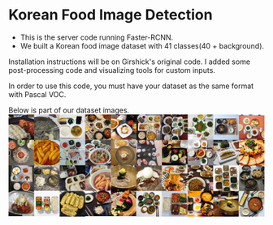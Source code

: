 # Korean Food Image Detection

* This is the server code running Faster-RCNN.
* We built a Korean food image dataset with 41 classes(40 + background).

Installation instructions will be on Girshick's original code.
I added some post-processing code and visualizing tools for custom inputs.

In order to use this code, you must have your dataset as the same format with Pascal VOC.

Below is part of our dataset images.
![dataset](https://github.com/skywalker023/py-faster-rcnn/blob/master/data/dataset.png?raw=true)
